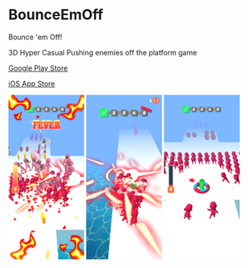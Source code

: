# BounceEmOff
Bounce 'em Off!



3D Hyper Casual Pushing enemies off the platform game


[Google Play Store](https://play.google.com/store/apps/details?id=com.klazapp.BounceemOff)

[iOS App Store](https://apps.apple.com/us/app/bounce-em-off/id1545743919)


<p float="left">

<img src="Screenshots/unnamed-2.png" width=30% height=30%>
<img src="Screenshots/unnamed-3.png" width=30% height=30%>
<img src="Screenshots/unnamed.png" width=30% height=30%>

</p>

